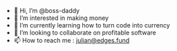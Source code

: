 - 👋 Hi, I’m @boss-daddy
- 👀 I’m interested in making money
- 🌱 I’m currently learning how to turn code into currency
- 💞️ I’m looking to collaborate on profitable software
- 📫 How to reach me : julian@edges.fund
